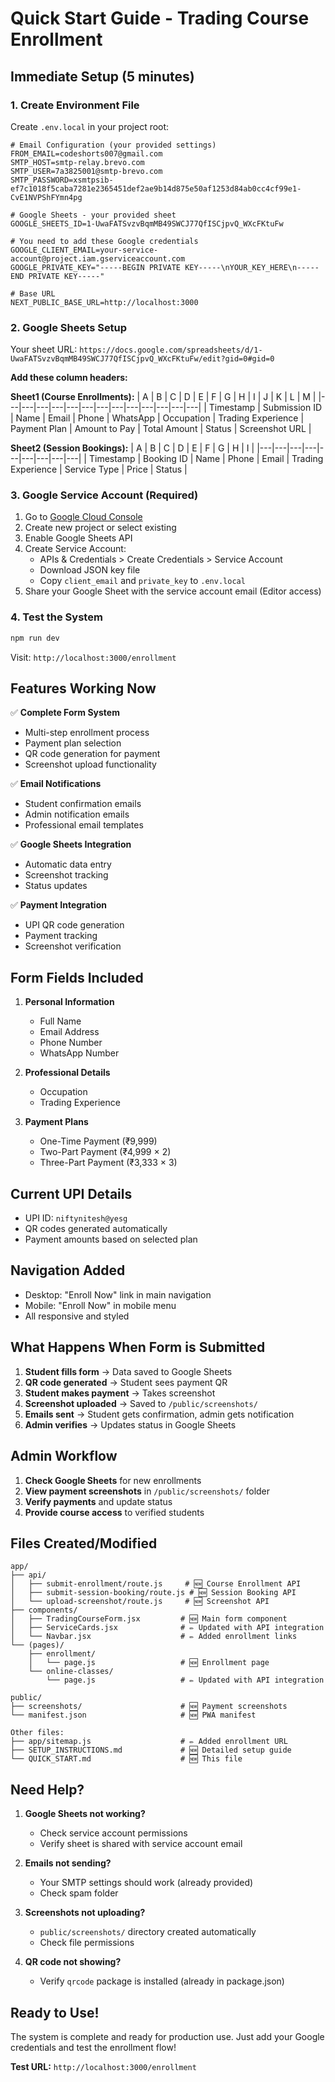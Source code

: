 # Quick Start Guide - Trading Course Enrollment

## Immediate Setup (5 minutes)

### 1. Create Environment File

Create `.env.local` in your project root:

```env
# Email Configuration (your provided settings)
FROM_EMAIL=codeshorts007@gmail.com
SMTP_HOST=smtp-relay.brevo.com
SMTP_USER=7a3825001@smtp-brevo.com
SMTP_PASSWORD=xsmtpsib-ef7c1018f5caba7281e2365451def2ae9b14d875e50af1253d84ab0cc4cf99e1-CvE1NVPShFYmn4pg

# Google Sheets - your provided sheet
GOOGLE_SHEETS_ID=1-UwaFATSvzvBqmMB49SWCJ77QfISCjpvQ_WXcFKtuFw

# You need to add these Google credentials
GOOGLE_CLIENT_EMAIL=your-service-account@project.iam.gserviceaccount.com
GOOGLE_PRIVATE_KEY="-----BEGIN PRIVATE KEY-----\nYOUR_KEY_HERE\n-----END PRIVATE KEY-----"

# Base URL
NEXT_PUBLIC_BASE_URL=http://localhost:3000
```

### 2. Google Sheets Setup

Your sheet URL: `https://docs.google.com/spreadsheets/d/1-UwaFATSvzvBqmMB49SWCJ77QfISCjpvQ_WXcFKtuFw/edit?gid=0#gid=0`

**Add these column headers:**

**Sheet1 (Course Enrollments):**
| A | B | C | D | E | F | G | H | I | J | K | L | M |
|---|---|---|---|---|---|---|---|---|---|---|---|---|
| Timestamp | Submission ID | Name | Email | Phone | WhatsApp | Occupation | Trading Experience | Payment Plan | Amount to Pay | Total Amount | Status | Screenshot URL |

**Sheet2 (Session Bookings):**
| A | B | C | D | E | F | G | H | I |
|---|---|---|---|---|---|---|---|---|
| Timestamp | Booking ID | Name | Phone | Email | Trading Experience | Service Type | Price | Status |

### 3. Google Service Account (Required)

1. Go to [Google Cloud Console](https://console.cloud.google.com/)
2. Create new project or select existing
3. Enable Google Sheets API
4. Create Service Account:
   - APIs & Credentials > Create Credentials > Service Account
   - Download JSON key file
   - Copy `client_email` and `private_key` to `.env.local`
5. Share your Google Sheet with the service account email (Editor access)

### 4. Test the System

```bash
npm run dev
```

Visit: `http://localhost:3000/enrollment`

## Features Working Now

✅ **Complete Form System**

- Multi-step enrollment process
- Payment plan selection
- QR code generation for payment
- Screenshot upload functionality

✅ **Email Notifications**

- Student confirmation emails
- Admin notification emails
- Professional email templates

✅ **Google Sheets Integration**

- Automatic data entry
- Screenshot tracking
- Status updates

✅ **Payment Integration**

- UPI QR code generation
- Payment tracking
- Screenshot verification

## Form Fields Included

1. **Personal Information**

   - Full Name
   - Email Address
   - Phone Number
   - WhatsApp Number

2. **Professional Details**

   - Occupation
   - Trading Experience

3. **Payment Plans**
   - One-Time Payment (₹9,999)
   - Two-Part Payment (₹4,999 × 2)
   - Three-Part Payment (₹3,333 × 3)

## Current UPI Details

- UPI ID: `niftynitesh@yesg`
- QR codes generated automatically
- Payment amounts based on selected plan

## Navigation Added

- Desktop: "Enroll Now" link in main navigation
- Mobile: "Enroll Now" in mobile menu
- All responsive and styled

## What Happens When Form is Submitted

1. **Student fills form** → Data saved to Google Sheets
2. **QR code generated** → Student sees payment QR
3. **Student makes payment** → Takes screenshot
4. **Screenshot uploaded** → Saved to `/public/screenshots/`
5. **Emails sent** → Student gets confirmation, admin gets notification
6. **Admin verifies** → Updates status in Google Sheets

## Admin Workflow

1. **Check Google Sheets** for new enrollments
2. **View payment screenshots** in `/public/screenshots/` folder
3. **Verify payments** and update status
4. **Provide course access** to verified students

## Files Created/Modified

```
app/
├── api/
│   ├── submit-enrollment/route.js     # 🆕 Course Enrollment API
│   ├── submit-session-booking/route.js # 🆕 Session Booking API
│   └── upload-screenshot/route.js     # 🆕 Screenshot API
├── components/
│   ├── TradingCourseForm.jsx         # 🆕 Main form component
│   ├── ServiceCards.jsx              # ✏️ Updated with API integration
│   └── Navbar.jsx                    # ✏️ Added enrollment links
└── (pages)/
    ├── enrollment/
    │   └── page.js                   # 🆕 Enrollment page
    └── online-classes/
        └── page.js                   # ✏️ Updated with API integration

public/
├── screenshots/                      # 🆕 Payment screenshots
└── manifest.json                     # 🆕 PWA manifest

Other files:
├── app/sitemap.js                    # ✏️ Added enrollment URL
├── SETUP_INSTRUCTIONS.md             # 🆕 Detailed setup guide
└── QUICK_START.md                    # 🆕 This file
```

## Need Help?

1. **Google Sheets not working?**

   - Check service account permissions
   - Verify sheet is shared with service account email

2. **Emails not sending?**

   - Your SMTP settings should work (already provided)
   - Check spam folder

3. **Screenshots not uploading?**

   - `public/screenshots/` directory created automatically
   - Check file permissions

4. **QR code not showing?**
   - Verify `qrcode` package is installed (already in package.json)

## Ready to Use!

The system is complete and ready for production use. Just add your Google credentials and test the enrollment flow!

**Test URL:** `http://localhost:3000/enrollment`
